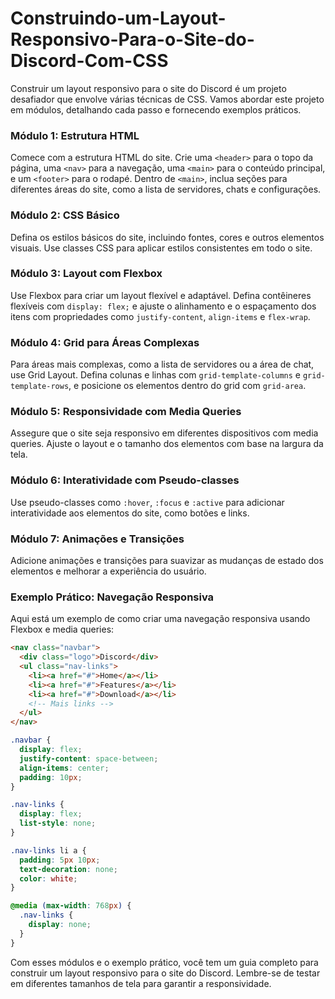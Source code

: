 # Construindo-um-Layout-Responsivo-Para-o-Site-do-Discord-Com-CSS

Construir um layout responsivo para o site do Discord é um projeto desafiador que envolve várias técnicas de CSS. Vamos abordar este projeto em módulos, detalhando cada passo e fornecendo exemplos práticos.

### Módulo 1: Estrutura HTML
Comece com a estrutura HTML do site. Crie uma `<header>` para o topo da página, uma `<nav>` para a navegação, uma `<main>` para o conteúdo principal, e um `<footer>` para o rodapé. Dentro de `<main>`, inclua seções para diferentes áreas do site, como a lista de servidores, chats e configurações.

### Módulo 2: CSS Básico
Defina os estilos básicos do site, incluindo fontes, cores e outros elementos visuais. Use classes CSS para aplicar estilos consistentes em todo o site.

### Módulo 3: Layout com Flexbox
Use Flexbox para criar um layout flexível e adaptável. Defina contêineres flexíveis com `display: flex;` e ajuste o alinhamento e o espaçamento dos itens com propriedades como `justify-content`, `align-items` e `flex-wrap`.

### Módulo 4: Grid para Áreas Complexas
Para áreas mais complexas, como a lista de servidores ou a área de chat, use Grid Layout. Defina colunas e linhas com `grid-template-columns` e `grid-template-rows`, e posicione os elementos dentro do grid com `grid-area`.

### Módulo 5: Responsividade com Media Queries
Assegure que o site seja responsivo em diferentes dispositivos com media queries. Ajuste o layout e o tamanho dos elementos com base na largura da tela.

### Módulo 6: Interatividade com Pseudo-classes
Use pseudo-classes como `:hover`, `:focus` e `:active` para adicionar interatividade aos elementos do site, como botões e links.

### Módulo 7: Animações e Transições
Adicione animações e transições para suavizar as mudanças de estado dos elementos e melhorar a experiência do usuário.

### Exemplo Prático: Navegação Responsiva
Aqui está um exemplo de como criar uma navegação responsiva usando Flexbox e media queries:

```html
<nav class="navbar">
  <div class="logo">Discord</div>
  <ul class="nav-links">
    <li><a href="#">Home</a></li>
    <li><a href="#">Features</a></li>
    <li><a href="#">Download</a></li>
    <!-- Mais links -->
  </ul>
</nav>
```

```css
.navbar {
  display: flex;
  justify-content: space-between;
  align-items: center;
  padding: 10px;
}

.nav-links {
  display: flex;
  list-style: none;
}

.nav-links li a {
  padding: 5px 10px;
  text-decoration: none;
  color: white;
}

@media (max-width: 768px) {
  .nav-links {
    display: none;
  }
}
```

Com esses módulos e o exemplo prático, você tem um guia completo para construir um layout responsivo para o site do Discord. Lembre-se de testar em diferentes tamanhos de tela para garantir a responsividade.
